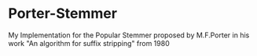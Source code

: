 # Porter-Stemmer
My Implementation for the Popular Stemmer proposed by M.F.Porter in his work "An algorithm for suffix stripping" from 1980
